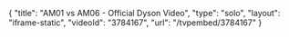 {
    "title": "AM01 vs AM06 - Official Dyson Video",
    "type": "solo",
    "layout": "iframe-static",
    "videoId": "3784167",
    "url": "\/tvpembed\/3784167"
}